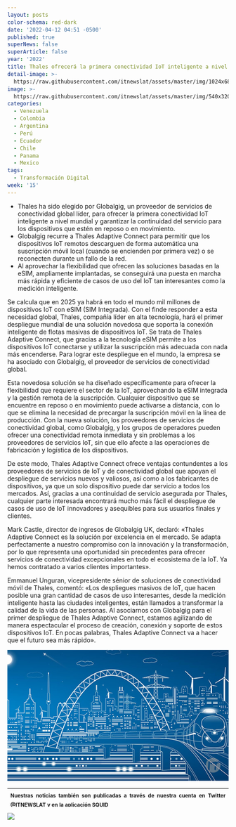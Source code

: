 ```yaml
---
layout: posts
color-schema: red-dark
date: '2022-04-12 04:51 -0500'
published: true
superNews: false
superArticle: false
year: '2022'
title: Thales ofrecerá la primera conectividad IoT inteligente a nivel mundial
detail-image: >-
  https://raw.githubusercontent.com/itnewslat/assets/master/img/1024x680/IOT-City-g.jpg
image: >-
  https://raw.githubusercontent.com/itnewslat/assets/master/img/540x320/IOT-City-p.jpg
categories:
  - Venezuela
  - Colombia
  - Argentina
  - Perú
  - Ecuador
  - Chile
  - Panama
  - Mexico
tags:
  - Transformación Digital
week: '15'
---
```

- Thales ha sido elegido por Globalgig, un proveedor de servicios de conectividad global líder, para ofrecer la primera conectividad IoT inteligente a nivel mundial y garantizar la continuidad del servicio para los dispositivos que estén en reposo o en movimiento.
- Globalgig recurre a Thales Adaptive Connect para permitir que los dispositivos IoT remotos descarguen de forma automática una suscripción móvil local (cuando se encienden por primera vez) o se reconecten durante un fallo de la red.
- Al aprovechar la flexibilidad que ofrecen las soluciones basadas en la eSIM, ampliamente implantadas, se conseguirá una puesta en marcha más rápida y eficiente de casos de uso del IoT tan interesantes como la medición inteligente.

Se calcula que en 2025 ya habrá en todo el mundo mil millones de dispositivos IoT con eSIM (SIM Integrada). Con el finde responder a esta necesidad global, Thales, compañía líder en alta tecnología, hará el primer despliegue mundial de una solución novedosa que soporta la conexión inteligente de flotas masivas de dispositivos IoT. Se trata de Thales Adaptive Connect, que gracias a la tecnología eSIM permite a los dispositivos IoT conectarse y utilizar la suscripción más adecuada con nada más encenderse. Para lograr este despliegue en el mundo, la empresa se ha asociado con Globalgig, el proveedor de servicios de conectividad global. 

Esta novedosa solución se ha diseñado específicamente para ofrecer la flexibilidad que requiere el sector de la IoT, aprovechando la eSIM integrada y la gestión remota de la suscripción. Cualquier dispositivo que se encuentre en reposo o en movimiento puede activarse a distancia, con lo que se elimina la necesidad de precargar la suscripción móvil en la línea de producción. Con la nueva solución, los proveedores de servicios de conectividad global, como Globalgig, y los grupos de operadores pueden ofrecer una conectividad remota inmediata y sin problemas a los proveedores de servicios IoT, sin que ello afecte a las operaciones de fabricación y logística de los dispositivos.

De este modo, Thales Adaptive Connect ofrece ventajas contundentes a los proveedores de servicios de IoT y de conectividad global que apoyan el despliegue de servicios nuevos y valiosos, así como a los fabricantes de dispositivos, ya que un solo dispositivo puede dar servicio a todos los mercados. Así, gracias a una continuidad de servicio asegurada por Thales, cualquier parte interesada encontrará mucho más fácil el despliegue de casos de uso de IoT innovadores y asequibles para sus usuarios finales y clientes.

Mark Castle, director de ingresos de Globalgig UK, declaró: «Thales Adaptive Connect es la solución por excelencia en el mercado. Se adapta perfectamente a nuestro compromiso con la innovación y la transformación, por lo que representa una oportunidad sin precedentes para ofrecer servicios de conectividad excepcionales en todo el ecosistema de la IoT. Ya hemos contratado a varios clientes importantes».

Emmanuel Unguran, vicepresidente sénior de soluciones de conectividad móvil de Thales, comentó: «Los despliegues masivos de IoT, que hacen posible una gran cantidad de casos de uso interesantes, desde la medición inteligente hasta las ciudades inteligentes, están llamados a transformar la calidad de la vida de las personas. Al asociarnos con Globalgig para el primer despliegue de Thales Adaptive Connect, estamos agilizando de manera espectacular el proceso de creación, conexión y soporte de estos dispositivos IoT. En pocas palabras, Thales Adaptive Connect va a hacer que el futuro sea más rápido».

![](https://raw.githubusercontent.com/itnewslat/assets/master/img/540x320/IOT-City-p.jpg)

<table style="height: 42px;" width="569">
<tbody>
<tr>
<td style="text-align: justify;"><sub><strong>Nuestras noticias también son publicadas a través de nuestra cuenta en Twitter <a href="https://twitter.com/itnewslat?lang=es">@ITNEWSLAT</a> y en la aplicación <a href="https://squidapp.co/en/">SQUID</a></strong></sub></td>
</tr>
</tbody>
</table>

<img src="https://tracker.metricool.com/c3po.jpg?hash=56f88a41e39ab42c063cc51676587a04"/>